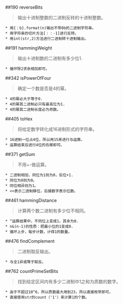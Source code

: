 ##190 reverseBits
> 输出十进制整数的二进制反转的十进制整数。

	* 用{：b}.format(n)输出不带0b的二进制字符串。
	* 用字符串的切片方法[：：-1]进行反转。
	* 用int(str,2)方法进行二进制转十进制输出。

##191 hammingWeight
> 输出十进制数的二进制有多少位1.

	* 循环除2求余相加即可。

##342 isPowerOfFour
> 确定一个数是否是4的幂。

	* 4的幂必大于等于0.
	* 4的幂其二进制必只有最高位为1.
	* 4的幂其二进制长度必为奇数。

##405 toHex
> 将给定数字转化成16进制形式的字符串。

	* 16进制一位占4位，所以用15来进行与运算。
	* 运算结束后进行4位的右移即可。

##371 getSum
> 不用+-做运算。

	* 二进制相加，同位为1则为0，后位+1.
	* 同位为0则为0。
	* 同位相异则为1。
	* <<表示二进制移位，后接数字表示位数。

##461 hammingDistance
> 计算两个数二进制有多少位不相同。

	* ^运算结果中，不同位上变成1，其余为0.
	* n&(n-1)的性质：把最小位的1变成0.
	* 循环上步，每步计数，计得1的数量。

##476 findComplement
> 二进制取反输出。

	* 与全1异或等于取反。

##762 countPrimeSetBits
> 找到给定区间内有多少二进制中1之和为质数的数字。

	* 由于不超过10^6，所以质数最大用到23，所以直接枚举即可。
	* 直接使用str的count（'1'）来计算1的个数。